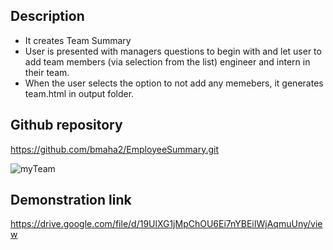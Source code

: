## Description

* It creates Team Summary 
* User is presented with managers questions to begin with and let user to add team members (via selection from the list) engineer and intern in their team.
* When the user selects the option to not add any memebers, it generates team.html in output folder.

## Github repository

 https://github.com/bmaha2/EmployeeSummary.git

![myTeam](https://user-images.githubusercontent.com/58144039/81490147-5c6f3200-9233-11ea-8b28-bdd848c6e33e.PNG)

## Demonstration link

https://drive.google.com/file/d/19UlXG1jMpChOU6Ei7nYBEiIWjAqmuUny/view